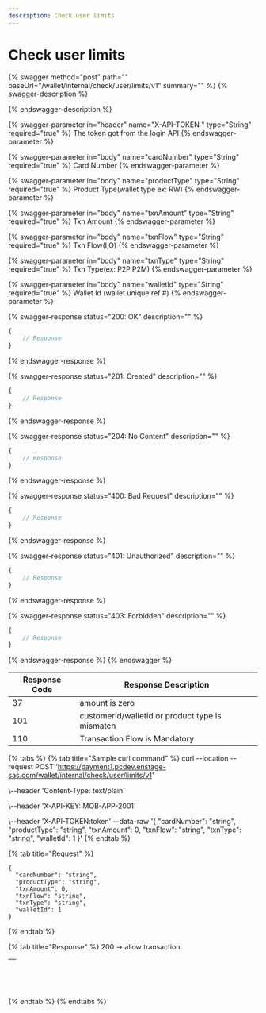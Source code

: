 ```yaml
---
description: Check user limits
---
```


# Check user limits

{% swagger method="post" path="" baseUrl="<domain>/wallet/internal/check/user/limits/v1" summary="" %}
{% swagger-description %}

{% endswagger-description %}

{% swagger-parameter in="header" name="X-API-TOKEN  " type="String" required="true" %}
The token got from the login API
{% endswagger-parameter %}

{% swagger-parameter in="body" name="cardNumber" type="String" required="true" %}
Card Number
{% endswagger-parameter %}

{% swagger-parameter in="body" name="productType" type="String" required="true" %}
​Product Type(wallet type ex: RW)
{% endswagger-parameter %}

{% swagger-parameter in="body" name="txnAmount" type="String" required="true" %}
​Txn Amount
{% endswagger-parameter %}

{% swagger-parameter in="body" name="txnFlow" type="String" required="true" %}
​Txn Flow(I,O)
{% endswagger-parameter %}

{% swagger-parameter in="body" name="txnType" type="String" required="true" %}
​Txn Type(ex: P2P,P2M)
{% endswagger-parameter %}

{% swagger-parameter in="body" name="walletId" type="String" required="true" %}
​Wallet Id (wallet unique ref #)
{% endswagger-parameter %}

{% swagger-response status="200: OK" description="" %}
```javascript
{
    // Response
}
```
{% endswagger-response %}

{% swagger-response status="201: Created" description="" %}
```javascript
{
    // Response
}
```
{% endswagger-response %}

{% swagger-response status="204: No Content" description="" %}
```javascript
{
    // Response
}
```
{% endswagger-response %}

{% swagger-response status="400: Bad Request" description="" %}
```javascript
{
    // Response
}
```
{% endswagger-response %}

{% swagger-response status="401: Unauthorized" description="" %}
```javascript
{
    // Response
}
```
{% endswagger-response %}

{% swagger-response status="403: Forbidden" description="" %}
```javascript
{
    // Response
}
```
{% endswagger-response %}
{% endswagger %}

| Response Code | Response Description                            |
| ------------- | ----------------------------------------------- |
| ​37           | amount is zero                                  |
| 101           | customerid/walletid or product type is mismatch |
| 110           | Transaction Flow is Mandatory                   |

{% tabs %}
{% tab title="Sample curl command" %}
​curl --location --request POST 'https://payment1.pcdev.enstage-sas.com/wallet/internal/check/user/limits/v1'

\\--header 'Content-Type: text/plain'

\\--header 'X-API-KEY: MOB-APP-2001'

\\--header 'X-API-TOKEN:token' --data-raw '{ "cardNumber": "string", "productType": "string", "txnAmount": 0, "txnFlow": "string", "txnType": "string", "walletId": 1 }'​
{% endtab %}

{% tab title="Request" %}


```
{
  "cardNumber": "string",
  "productType": "string",
  "txnAmount": 0,
  "txnFlow": "string",
  "txnType": "string",
  "walletId": 1
}
```
{% endtab %}

{% tab title="Response" %}
200 -> allow transaction

| <p><br></p> |
| ----------- |


{% endtab %}
{% endtabs %}
